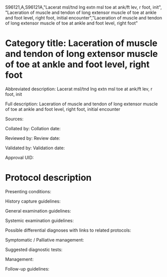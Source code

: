 S96121,A,S96121A,"Lacerat msl/tnd lng extn msl toe at ank/ft lev, r foot, init", "Laceration of muscle and tendon of long extensor muscle of toe at ankle and foot level, right foot, initial encounter","Laceration of muscle and tendon of long extensor muscle of toe at ankle and foot level, right foot"
# Category title: Laceration of muscle and tendon of long extensor muscle of toe at ankle and foot level, right foot

Abbreviated description: Lacerat msl/tnd lng extn msl toe at ank/ft lev, r foot, init

Full description: Laceration of muscle and tendon of long extensor muscle of toe at ankle and foot level, right foot, initial encounter

Sources:

Collated by:
Collation date:

Reviewed by:
Review date:

Validated by:
Validation date:

Approval UID:

# Protocol description

Presenting conditions:

History capture guidelines:

General examination guidelines:

Systemic examination guidelines:

Possible differential diagnoses with links to related protocols:

Symptomatic / Palliative management:

Suggested diagnostic tests:

Management:

Follow-up guidelines:
